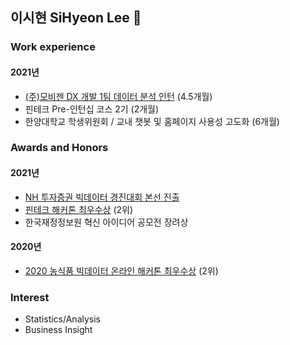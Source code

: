 ## 이시현 SiHyeon Lee 👋

### Work experience
#### 2021년
- [(주)모비젠 DX 개발 1팀 데이터 분석 인턴](https://github.com/sihyeon3523/Molit-2021-Second-half) (4.5개월)
- 핀테크 Pre-인턴십 코스 2기 (2개월)
- 한양대학교 학생위원회 / 교내 챗봇 및 홈페이지 사용성 고도화 (6개월)

### Awards and Honors
#### 2021년
- [NH 투자증권 빅데이터 경진대회 본선 진출](https://github.com/sihyeon3523/2021-2nd-NH-Investment-Securities-Big-Data-Competition)
- [핀테크 해커톤 최우수상](https://github.com/FIN-Hackaton/loan-listing-service) (2위)
- 한국재정정보원 혁신 아이디어 공모전 장려상 
#### 2020년
- [2020 농식품 빅데이터 온라인 해커톤 최우수상](https://github.com/sihyeon3523/AgriFood-Bigdata-Online-Hackathon) (2위)

### Interest
- Statistics/Analysis
- Business Insight
